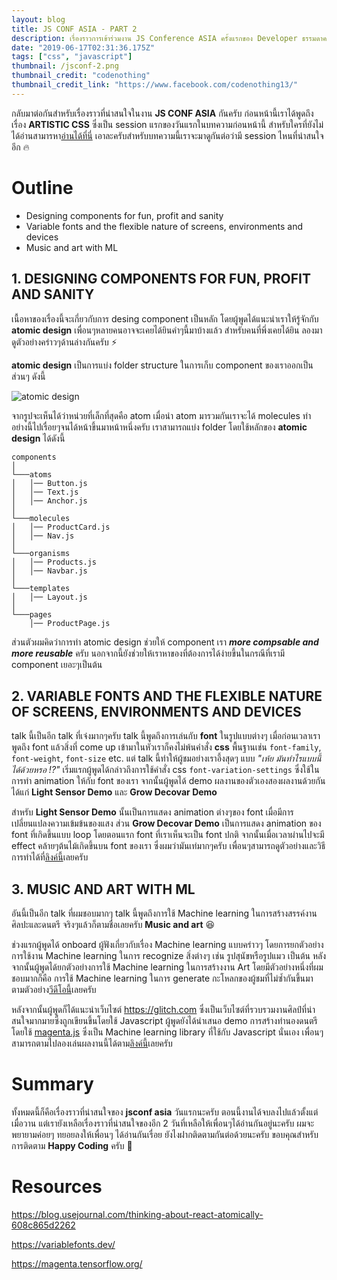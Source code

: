 ```yaml
---
layout: blog
title: JS CONF ASIA - PART 2
description: เรื่องราวการเข้าร่วมงาน JS Conference ASIA ครั้งแรกของ Developer ธรรมดาคนหนึ่ง
date: "2019-06-17T02:31:36.175Z"
tags: ["css", "javascript"]
thumbnail: /jsconf-2.png
thumbnail_credit: "codenothing"
thumbnail_credit_link: "https://www.facebook.com/codenothing13/"
---
```


กลับมาต่อกันสำหรับเรื่องราวที่น่าสนใจในงาน **JS CONF ASIA** กันครับ ก่อนหน้านี้เราได้พูดถึงเรื่อง **ARTISTIC CSS** ซึ่งเป็น session แรกของวันแรกในบทความก่อนหน้านี้ สำหรับใครที่ยังไม่ได้อ่านสามารหา[อ่านได้ที่นี่](https://www.codenothing.co/blogs/jsconf-asia-day-one-part-one/) เอาละครับสำหรับบทความนี้เราจะมาดูกันต่อว่ามี session ไหนที่น่าสนใจอีก :fire:

# Outline

- Designing components for fun, profit and sanity
- Variable fonts and the flexible nature of screens, environments and devices
- Music and art with ML

## 1. DESIGNING COMPONENTS FOR FUN, PROFIT AND SANITY

เนื้อหาของเรื่องนี้จะเกี่ยวกับการ desing component เป็นหลัก โดยผู้พูดได้แนะนำเราให้รู้จักกับ **atomic design** เพื่อนๆหลายคนอาจจะเคยได้ยินคำๆนี้มาบ้างแล้ว สำหรับคนที่พึ่งเคยได้ยิน ลองมาดูตัวอย่างคร่าวๆด้านล่างกันครับ :zap:

**atomic design** เป็นการแบ่ง folder structure ในการเก็บ component ของเราออกเป็นส่วนๆ ดังนี้

![atomic design](https://anyforsoft.com/sites/default/files/inline-images/Pattern%20lab.png)

จากรูปจะเห็นได้ว่าหน่วยที่เล็กที่สุดคือ atom เมื่อนำ atom มารวมกันเราจะได้ molecules ทำอย่างนี้ไปเรื่อยๆจนได้หน้าขึ้นมาหน้าหนึ่งครับ เราสามารถแบ่ง folder โดยใช้หลักของ **atomic design** ได้ดังนี้

```
components
│
└───atoms
│   │── Button.js
│   │── Text.js
│   │── Anchor.js
│
└───molecules
│   │── ProductCard.js
│   │── Nav.js
│
└───organisms
│   │── Products.js
│   │── Navbar.js
│
└───templates
│   │── Layout.js
│
└───pages
    │── ProductPage.js

```

ส่วนตัวผมคิดว่าการทำ atomic design ช่วยให้ component เรา _**more compsable and more reusable**_ ครับ นอกจากนี้ยังช่วยให้เราหาของที่ต้องการได้ง่ายขึ้นในกรณีที่เรามี component เยอะๆเป็นต้น

## 2. VARIABLE FONTS AND THE FLEXIBLE NATURE OF SCREENS, ENVIRONMENTS AND DEVICES

talk นี้เป็นอีก talk ที่เจ๋งมากๆครับ talk นี้พูดถึงการเล่นกับ **font** ในรูปแบบต่างๆ เมื่อก่อนเวลาเราพูดถึง font แล้วสิ่งที่ come up เข้ามาในหัวเราก็คงไม่พ้นคำสั่ง **css** พื้นฐานเช่น `font-family`, `font-weight`, `font-size` etc. แต่ talk นี้ทำให้ผู้ชมอย่างเราอึ้งสุดๆ แบบ _"เห้ย มันทำไรแบบนี้ได้ด้วยหรอ !?"_ เริ่มแรกผู้พูดได้กล่าวถึงการใช้คำสั่ง css `font-variation-settings` ซึ่งใช้ในการทำ animation ให้กับ font ของเรา จากนั้นผู้พูดได้ demo ผลงานของตัวเองสองผลงานด้วยกัน ได้แก่ **Light Sensor Demo** และ **Grow Decovar Demo**

สำหรับ **Light Sensor Demo** นั้นเป็นการแสดง animation ต่างๆของ font เมื่อมีการเปลี่ยนแปลงความเข้มข้นของแสง ส่วน **Grow Decovar Demo** เป็นการแสดง animation ของ font ที่เกิดขึ้นแบบ loop โดยตอนแรก font ที่เราเห็นจะเป็น font ปกติ จากนั้นเมื่อเวลาผ่านไปจะมี effect คล้ายๆต้นไม้เกิดขึ้นบน font ของเรา ซึ่งผมว่ามันเท่มากๆครับ เพื่อนๆสามารถดูตัวอย่างและวิธีการทำได้ที่[ลิงค์นี้](https://variablefonts.dev/)เลยครับ

## 3. MUSIC AND ART WITH ML

อันนี้เป็นอีก talk ที่ผมชอบมากๆ talk นี้พูดถึงการใช้ Machine learning ในการสร้างสรรค์งานศิลปะและดนตรี จริงๆแล้วก็ตามชื่อเลยครับ **Music and art** :laughing:

ช่วงแรกผู้พูดได้ onboard ผู้ฟังเกี่ยวกับเรื่อง Machine learning แบบคร่าวๆ โดยการยกตัวอย่างการใช้งาน Machine learning ในการ recognize สิ่งต่างๆ เช่น รูปสุนัขหรือรูปแมว เป็นต้น หลังจากนั้นผู้พูดได้ยกตัวอย่างการใช้ Machine learning ในการสร้างงาน Art โดยมีตัวอย่างหนึ่งที่ผมชอบมากก็คือ การใช้ Machine learning ในการ generate กะโหลกของผู้ชมที่ไม่ซ้ำกันขึ้นมา ตามตัวอย่าง[วีดีโอนี้](https://twitter.com/DrBeef_/status/1093852042458787840)เลยครับ

หลังจากนั้นผู้พูดก็ได้แนะนำเว็บไซต์ https://glitch.com ซึ่งเป็นเว็บไซต์ที่รวบรวมงานศิลป์ที่น่าสนใจมากมายซึ่งถูกเขียนขึ้นโดยใช้ Javascript ผู้พูดยังได้นำเสนอ demo การสร้างทำนองดนตรีโดยใช้ [magenta.js](https://magenta.tensorflow.org/) ซึ่งเป็น Machine learning library ที่ใช้กับ Javascript นั่นเอง เพื่อนๆสามารถตามไปลองเล่นผลงานนี้ได้ตาม[ลิงค์นี้](https://coconet.glitch.me/)เลยครับ

# Summary

ทั้งหมดนี้ก็คือเรื่องราวที่น่าสนใจของ **jsconf asia** วันแรกนะครับ ตอนนี้งานได้จบลงไปแล้วตั้งแต่เมื่อวาน แต่เรายังเหลือเรื่องราวที่น่าสนใจของอีก 2 วันที่เหลือให้เพื่อนๆได้อ่านกันอยู่นะครับ ผมจะพยายามค่อยๆ ทยอยลงให้เพื่อนๆ ได้อ่านกันเรื่อย ยังไงฝากติดตามกันต่อด้วยนะครับ ขอบคุณสำหรับการติดตาม **Happy Coding** ครับ :pray:

# Resources

https://blog.usejournal.com/thinking-about-react-atomically-608c865d2262

https://variablefonts.dev/

https://magenta.tensorflow.org/
